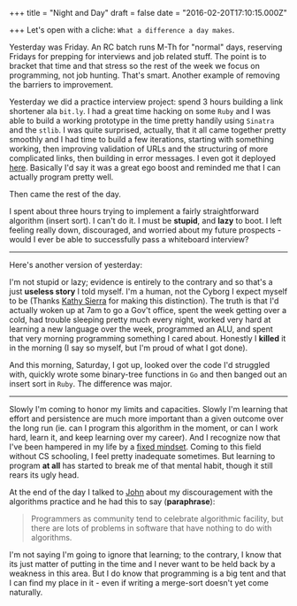 
+++
title = "Night and Day"
draft = false
date = "2016-02-20T17:10:15.000Z"

+++
Let's open with a cliche: `What a difference a day makes`.

Yesterday was Friday. An RC batch runs M-Th for "normal" days, reserving Fridays for prepping for interviews and job related stuff.  The point is to bracket that time and that stress so the rest of the week we focus on programming, not job hunting. That's smart. Another example of removing the barriers to improvement.

Yesterday we did a practice interview project: spend 3 hours building a link shortener ala `bit.ly`. I had a great time hacking on some `Ruby` and I was able to build a working prototype in the time pretty handily using `Sinatra` and the `stlib`. I was quite surprised, actually, that it all came together pretty smoothly and I had time to build a few iterations, starting with something working, then improving validation of URLs and the structuring of more complicated links, then building in error messages. I even got it deployed [here](mta.lol). Basically I'd say it was a great ego boost and reminded me that I can actually program pretty well.

Then came the rest of the day.

I spent about three hours trying to implement a fairly straightforward algorithm (insert sort). I can't do it. I must be __stupid__, and __lazy__ to boot. I left feeling really down, discouraged, and worried about my future prospects - would I ever be able to successfully pass a whiteboard interview?
___
Here's another version of yesterday:

I'm not stupid or lazy; evidence is entirely to the contrary and so that's a just __useless story__ I told
myself. I'm a human, not the Cyborg I expect myself to be (Thanks [Kathy
Sierra](https://www.youtube.com/watch?v=FKTxC9pl-WM) for making this distinction). The truth is that I'd
actually woken up at 7am to go a Gov't office, spent the week getting over a cold, had trouble sleeping pretty
much every night, worked very hard at learning a new language over the week, programmed an ALU, and spent that
very morning programming something I cared about. Honestly I __killed__ it in the morning (I say so myself, but I'm proud of what I got done).

And this morning, Saturday, I got up, looked over the code I'd struggled with, quickly wrote some binary-tree functions in `Go` and then banged out an insert sort in `Ruby`. The difference was major.

---

Slowly I'm coming to honor my limits and capacities. Slowly I'm learning that effort and persistence are much more important than a given outcome over the long run (ie. can I program this algorithm in the moment, or can I work hard, learn it, and keep learning over my career). And I recognize now that I've been hampered in my life by a [fixed mindset](https://en.wikipedia.org/wiki/Carol_Dweck). Coming to this field without CS schooling, I feel pretty inadequate sometimes. But learning to program __at all__ has started to break me of that mental habit, though it still rears its ugly head.

At the end of the day I talked to [John](http://workmajj.com/) about my discouragement with the algorithms
practice and he had this to say (__paraphrase__):
> Programmers as community tend to celebrate algorithmic facility, but there are lots of problems in software that have nothing to do with algorithms.

I'm not saying I'm going to ignore that learning; to the contrary, I know that its just matter of putting in the time and I never want to be held back by a weakness in this area. But I do know that programming is a big tent and that I can find my place in it - even if writing a merge-sort doesn't yet come naturally.
